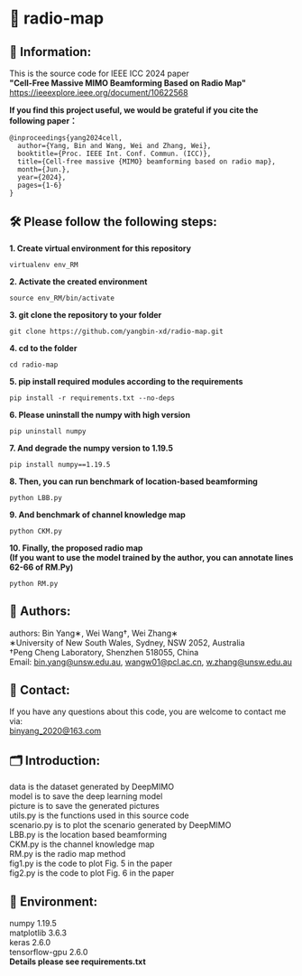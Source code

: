 # 🚨 radio-map

## 📝 Information:
This is the source code for IEEE ICC 2024 paper  
__"Cell-Free Massive MIMO Beamforming Based on Radio Map"__  
https://ieeexplore.ieee.org/document/10622568  

__If you find this project useful, we would be grateful if you cite the following paper：__

```
@inproceedings{yang2024cell,
  author={Yang, Bin and Wang, Wei and Zhang, Wei},
  booktitle={Proc. IEEE Int. Conf. Commun. (ICC)},
  title={Cell-free massive {MIMO} beamforming based on radio map},
  month={Jun.},
  year={2024},
  pages={1-6}
}
```

## 🛠️ Please follow the following steps:
__1. Create virtual environment for this repository__  
```
virtualenv env_RM
```
__2. Activate the created environment__
```
source env_RM/bin/activate
```
__3. git clone the repository to your folder__
```
git clone https://github.com/yangbin-xd/radio-map.git
```
__4. cd to the folder__
```
cd radio-map
```
__5. pip install required modules according to the requirements__
```
pip install -r requirements.txt --no-deps
```
__6. Please uninstall the numpy with high version__
```
pip uninstall numpy
```
__7. And degrade the numpy version to 1.19.5__
```
pip install numpy==1.19.5
```
__8. Then, you can run benchmark of location-based beamforming__
```
python LBB.py
```
__9. And benchmark of channel knowledge map__
```
python CKM.py
```
__10. Finally, the proposed radio map__  
__(If you want to use the model trained by the author, you can annotate lines 62-66 of RM.Py)__
```
python RM.py
```

## 👤 Authors:  
authors: Bin Yang∗, Wei Wang†, Wei Zhang∗  
∗University of New South Wales, Sydney, NSW 2052, Australia   
†Peng Cheng Laboratory, Shenzhen 518055, China  
Email: bin.yang@unsw.edu.au, wangw01@pcl.ac.cn, w.zhang@unsw.edu.au  

## 📨 Contact:  
If you have any questions about this code, you are welcome to contact me via:  
binyang_2020@163.com  

## 🗂️ Introduction:  
data is the dataset generated by DeepMIMO                
model is to save the deep learning model  
picture is to save the generated pictures  
utils.py is the functions used in this source code  
scenario.py is to plot the scenario generated by DeepMIMO  
LBB.py is the location based beamforming  
CKM.py is the channel knowledge map  
RM.py is the radio map method  
fig1.py is the code to plot Fig. 5 in the paper  
fig2.py is the code to plot Fig. 6 in the paper  

## 🚀 Environment:  
numpy                   1.19.5  
matplotlib              3.6.3  
keras                   2.6.0  
tensorflow-gpu          2.6.0  
__Details please see requirements.txt__
